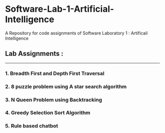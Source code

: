 # Software-Lab-1-Artificial-Intelligence

A Repository for code assignments of Software Laboratory 1 : Artificail Intelligence 

## Lab Assignments : 
<hr>

### 1. Breadth First and Depth First Traversal <br> 
### 2. 8 puzzle problem using A star search algorithm <br>
### 3. N Queen Problem using Backtracking <br>
### 4. Greedy Selection Sort Algorithm <br>
### 5. Rule based chatbot <br>



